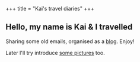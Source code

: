 +++
title = "Kai's travel diaries"
+++

## Hello, my name is Kai & I travelled

Sharing some old emails, organised as a [blog](/blog/). Enjoy!

Later I'll try introduce [some pictures](https://commons.wikimedia.org/wiki/Category:Files_from_Kai_Hendry_Flickr_stream) too.

